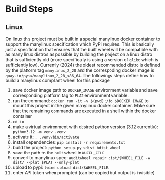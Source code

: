 # Build Steps

## Linux

On linux this project must be built in a special manylinux docker container to support the manylinux specification which PyPi requires. This is basically just a specification that ensures that the built wheel will be compatible with as many linux distros as possible by building the project on a linux distro that is sufficiently old (more specifically is using a version of `glibc` which is sufficiently low). Currently (2024) the oldest recommended distro is defined by the platform tag `manylinux_2_28` and the correspoding docker image is `quay.io/pypa/manylinux_2_28_x86_64`. The followings steps define how to build a manylinux compliant wheel for this package.

1. save docker image path to `DOCKER_IMAGE` environment variable and save corresponding platform tag to `PLAT` environment variable.
2. run the command: `docker run -it -v $(pwd):/io $DOCKER_IMAGE` to mount this project in the given manylinux docker container. Make sure that the remaining commands are executed in a shell within the docker container
3. `cd io`
4. make a virtual environment with desired python version (3.12 currently): `python3.12 -m venv .venv`
5. activate it: `. .venv/bin/activate`
6. install dependencies: `pip install -r requirements.txt`
7. build the project: `python setup.py sdist bdist_wheel`
8. save the path to the built wheel in `WHEEL_FILE`
9. convert to manylinux spec: `auditwheel repair dist/$WHEEL_FILE -w dist/ --plat $PLAT --only-plat`
10. upload to pypi: `twine upload dist/$WHEEL_FILE`.
11. enter API token when prompted (can be copied but output is invisible)
